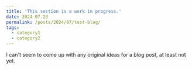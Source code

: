 ```yaml
---
title: 'This section is a work in progress.'
date: 2024-07-23
permalink: /posts/2024/07/test-blog/
tags:
  - category1
  - category2
---
```


I can't seem to come up with any original ideas for a blog post, at least not yet.
